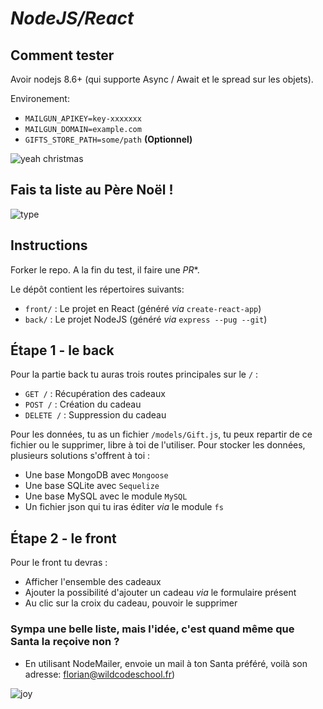 # *NodeJS/React*

## Comment tester

Avoir nodejs 8.6+ (qui supporte Async / Await et le spread sur les objets).

Environement:
* `MAILGUN_APIKEY=key-xxxxxxx`
* `MAILGUN_DOMAIN=example.com`
* `GIFTS_STORE_PATH=some/path` **(Optionnel)**

![yeah christmas](https://media.giphy.com/media/11EjiLDatd0syA/giphy.gif)

## Fais ta liste au Père Noël !

![type](https://media.giphy.com/media/RRerwvHrb0nxm/giphy.gif)

## Instructions
Forker le repo.
A la fin du test, il faire une *PR**.

Le dépôt contient les répertoires suivants:
* `front/` : Le projet en React (généré _via_ `create-react-app`)
* `back/` : Le projet NodeJS (généré _via_ `express --pug --git`)

## Étape 1 - le back

Pour la partie back tu auras trois routes principales sur le `/` :

* `GET /` : Récupération des cadeaux
* `POST /` : Création du cadeau
* `DELETE /` : Suppression du cadeau

Pour les données, tu as un fichier `/models/Gift.js`, tu peux repartir de ce fichier ou le supprimer, libre à toi de l'utiliser. Pour stocker les données, plusieurs solutions s'offrent à toi :
* Une base MongoDB avec `Mongoose`
* Une base SQLite avec `Sequelize`
* Une base MySQL avec le module `MySQL`
* Un fichier json qui tu iras éditer _via_ le module `fs`

## Étape 2 - le front

Pour le front tu devras :
* Afficher l'ensemble des cadeaux
* Ajouter la possibilité d'ajouter un cadeau _via_ le formulaire présent
* Au clic sur la croix du cadeau, pouvoir le supprimer

### Sympa une belle liste, mais l'idée, c'est quand même que Santa la reçoive non ?

* En utilisant NodeMailer, envoie un mail à ton Santa préféré, voilà son adresse: florian@wildcodeschool.fr)

![joy](https://media.giphy.com/media/26n62j7cS0aZOYCu4/giphy.gif)
